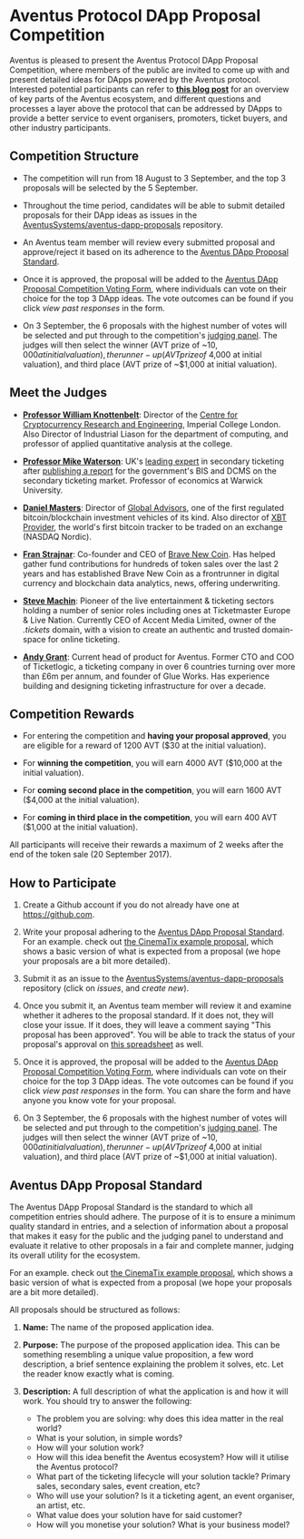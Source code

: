 # Aventus Protocol DApp Proposal Competition
Aventus is pleased to present the Aventus Protocol DApp Proposal Competition, where members of the public are invited to come up with and present detailed ideas for DApps powered by the Aventus protocol. Interested potential participants can refer to **[this blog post](https://blog.aventus.io/a-closer-look-at-the-aventus-ecosystem-fd843786ddc9)** for an overview of key parts of the Aventus ecosystem, and different questions and processes a layer above the protocol that can be addressed by DApps to provide a better service to event organisers, promoters, ticket buyers, and other industry participants.

## Competition Structure
* The competition will run from 18 August to 3 September, and the top 3 proposals will be selected by the 5 September.

* Throughout the time period, candidates will be able to submit detailed proposals for their DApp ideas as issues in the [AventusSystems/aventus-dapp-proposals](https://github.com/AventusSystems/aventus-dapp-proposals) repository.

* An Aventus team member will review every submitted proposal and approve/reject it based on its adherence to the [Aventus DApp Proposal Standard](#aventus-dapp-proposal-standard).

* Once it is approved, the proposal will be added to the [Aventus DApp Proposal Competition Voting Form](https://docs.google.com/forms/d/1DVdtzHpfoCoem6iRSz67Br3Cews1kTC5dnhzLbJlEx8), where individuals can vote on their choice for the top 3 DApp ideas. The vote outcomes can be found if you click *view past responses* in the form. 

* On 3 September, the 6 proposals with the highest number of votes will be selected and put through to the competition's [judging panel](#meet-the-judges). The judges will then select the winner (AVT prize of ~$10,000 at initial valuation), the runner-up (AVT prize of ~$4,000 at initial valuation), and third place (AVT prize of ~$1,000 at initial valuation).

  
## Meet the Judges

* **[Professor William Knottenbelt](https://www.doc.ic.ac.uk/~wjk/)**: Director of the [Centre for Cryptocurrency Research and Engineering](http://www.ibtimes.co.uk/blockchain-imperial-college-london-launch-digital-asset-research-lab-1601789), Imperial College London. Also Director of Industrial Liason for the department of computing, and professor of applied quantitative analysis at the college. 

* **[Professor Mike Waterson](http://www2.warwick.ac.uk/fac/soc/economics/staff/mjwaterson/)**: UK's [leading expert](https://www.iq-mag.net/2016/09/waterson-braver-pricing-touts/#.WZXcsZOGPhM) in secondary ticketing after [publishing a report](http://www2.warwick.ac.uk/fac/soc/economics/staff/mjwaterson/ind-16-7-independent-review-online-secondary-ticketing-facilities.pdf) for the government's BIS and DCMS on the secondary ticketing market. Professor of economics at Warwick University.

* **[Daniel Masters](https://www.ft.com/content/98189e2a-2af2-11e5-acfb-cbd2e1c81cca)**: Director of [Global Advisors](https://www.coindesk.com/bitcoin-hedge-fund-launches-ethereum-subscribed-ico-investment-vehicle/), one of the first regulated bitcoin/blockchain investment vehicles of its kind. Also director of [XBT Provider](https://xbtprovider.com/), the world's first bitcoin tracker to be traded on an exchange (NASDAQ Nordic).

* **[Fran Strajnar](https://www.linkedin.com/in/fran-strajnar-5399a640/?ppe=1)**: Co-founder and CEO of [Brave New Coin](https://bravenewcoin.com). Has helped gather fund contributions for hundreds of token sales over the last 2 years and has established Brave New Coin as a frontrunner in digital currency and blockchain data analytics, news, offering underwriting.

* **[Steve Machin](https://www.linkedin.com/in/stevemachin/?ppe=1)**: Pioneer of the live entertainment & ticketing sectors holding a number of senior roles including ones at Ticketmaster Europe & Live Nation. Currently CEO of Accent Media Limited, owner of the *.tickets* domain, with a vision to create an authentic and trusted domain-space for online ticketing.

* **[Andy Grant](https://www.linkedin.com/in/andy-g-6894005/)**: Current head of product for Aventus. Former CTO and COO of Ticketlogic, a ticketing company in over 6 countries turning over more than £6m per annum, and founder of Glue Works. Has experience building and designing ticketing infrastructure for over a decade.

## Competition Rewards

* For entering the competition and **having your proposal approved**, you are eligible for a reward of 1200 AVT ($30 at the initial valuation).

* For **winning the competition**, you will earn 4000 AVT ($10,000 at the initial valuation).

* For **coming second place in the competition**, you will earn 1600 AVT ($4,000 at the initial valuation).

* For **coming in third place in the competition**, you will earn 400 AVT ($1,000 at the initial valuation).

All participants will receive their rewards a maximum of 2 weeks after the end of the token sale (20 September 2017).

## How to Participate
1. Create a Github account if you do not already have one at https://github.com.

2. Write your proposal adhering to the [Aventus DApp Proposal Standard](#aventus-dapp-proposal-standard). For an example. check out [the CinemaTix example proposal](https://github.com/AventusSystems/aventus-dapp-proposals/issues/1), which shows a basic version of what is expected from a proposal (we hope your proposals are a bit more detailed).

3. Submit it as an issue to the [AventusSystems/aventus-dapp-proposals](https://github.com/AventusSystems/aventus-dapp-proposals) repository (click on *issues*, and *create new*). 

4. Once you submit it, an Aventus team member will review it and examine whether it adheres to the proposal standard. If it does not, they will close your issue. If it does, they will leave a comment saying "This proposal has been approved". You will be able to track the status of your proposal's approval on [this spreadsheet]() as well. 

5. Once it is approved, the proposal will be added to the [Aventus DApp Proposal Competition Voting Form](https://docs.google.com/forms/d/1DVdtzHpfoCoem6iRSz67Br3Cews1kTC5dnhzLbJlEx8), where individuals can vote on their choice for the top 3 DApp ideas. The vote outcomes can be found if you click *view past responses* in the form. You can share the form and have anyone you know vote for your proposal.

6. On 3 September, the 6 proposals with the highest number of votes will be selected and put through to the competition's [judging panel](#meet-the-judges). The judges will then select the winner (AVT prize of ~$10,000 at initial valuation), the runner-up (AVT prize of ~$4,000 at initial valuation), and third place (AVT prize of ~$1,000 at initial valuation).

## Aventus DApp Proposal Standard
The Aventus DApp Proposal Standard is the standard to which all competition entries should adhere. The purpose of it is to ensure a minimum quality standard in entries, and a selection of information about a proposal that makes it easy for the public and the judging panel to understand and evaluate it relative to other proposals in a fair and complete manner, judging its overall utility for the ecosystem.

For an example. check out [the CinemaTix example proposal](https://github.com/AventusSystems/aventus-dapp-proposals/issues/1), which shows a basic version of what is expected from a proposal (we hope your proposals are a bit more detailed).

All proposals should be structured as follows:

1. **Name:** The name of the proposed application idea.

2. **Purpose:** The purpose of the proposed application idea. This can be something resembling a unique value proposition, a few word description, a brief sentence explaining the problem it solves, etc. Let the reader know exactly what is coming.

3. **Description:** A full description of what the application is and how it will work. You should try to answer the following:
    * The problem you are solving: why does this idea matter in the real world?
    * What is your solution, in simple words?
    * How will your solution work?
    * How will this idea benefit the Aventus ecosystem? How will it utilise the Aventus protocol? 
    * What part of the ticketing lifecycle will your solution tackle? Primary sales, secondary sales, event creation, etc?
    * Who will use your solution? Is it a ticketing agent, an event organiser, an artist, etc.
    * What value does your solution have for said customer?
    * How will you monetise your solution? What is your business model?
  
